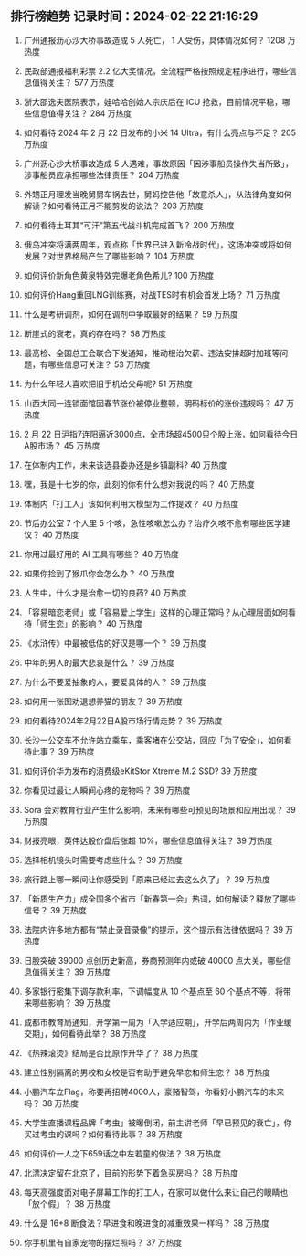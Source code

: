 
## 排行榜趋势 记录时间：2024-02-22 21:16:29
  
  1. 广州通报沥心沙大桥事故造成 5 人死亡， 1 人受伤，具体情况如何？ 1208 万热度
    
  2. 民政部通报福利彩票 2.2 亿大奖情况，全流程严格按照规定程序进行，哪些信息值得关注？ 577 万热度
    
  3. 浙大邵逸夫医院表示，娃哈哈创始人宗庆后在 ICU 抢救，目前情况平稳，哪些信息值得关注？ 284 万热度
    
  4. 如何看待 2024 年 2 月 22 日发布的小米 14 Ultra，有什么亮点与不足？ 205 万热度
    
  5. 广州沥心沙大桥事故造成 5 人遇难，事故原因「因涉事船员操作失当所致」，涉事船员应承担哪些法律责任？ 204 万热度
    
  6. 外甥正月理发当晚舅舅车祸去世，舅妈控告他「故意杀人」，从法律角度如何解读？如何看待正月不能剪发的说法？ 203 万热度
    
  7. 如何看待土耳其“可汗”第五代战斗机完成首飞？ 200 万热度
    
  8. 俄乌冲突将满两周年，观点称「世界已进入新冷战时代」，这场冲突或将如何发展？对世界格局产生了哪些影响？ 104 万热度
    
  9. 如何评价新角色黄泉特效完爆老角色希儿? 100 万热度
    
  10. 如何评价Hang重回LNG训练赛，对战TES时有机会首发上场？ 71 万热度
    
  11. 什么是考研调剂，如何在调剂中争取最好的结果？ 59 万热度
    
  12. 断崖式的衰老，真的存在吗？ 58 万热度
    
  13. 最高检、全国总工会联合下发通知，推动根治欠薪、违法安排超时加班等问题，有哪些信息可关注？ 53 万热度
    
  14. 为什么年轻人喜欢把旧手机给父母呢? 51 万热度
    
  15. 山西大同一连锁面馆因春节涨价被停业整顿，明码标价的涨价违规吗？ 47 万热度
    
  16. 2 月 22 日沪指7连阳逼近3000点，全市场超4500只个股上涨，如何看待今日A股市场？ 45 万热度
    
  17. 在体制内工作，未来该选县委办还是乡镇副科? 40 万热度
    
  18. 嘿，我是十七岁的你，此刻的你有什么想对我说的吗？ 40 万热度
    
  19. 体制内「打工人」该如何利用大模型为工作提效？ 40 万热度
    
  20. 节后办公室 7 个人里 5 个咳，急性咳嗽怎么办？治疗久咳不愈有哪些医学建议？ 40 万热度
    
  21. 你用过最好用的 AI 工具有哪些？ 40 万热度
    
  22. 如果你捡到了猴爪你会怎么办？ 40 万热度
    
  23. 人生中，什么才是治愈一切的良药? 40 万热度
    
  24. 「容易暗恋老师」或「容易爱上学生」这样的心理正常吗？从心理层面如何看待「师生恋」的影响？ 40 万热度
    
  25. 《水浒传》中最被低估的好汉是哪一个？ 39 万热度
    
  26. 中年的男人的最大悲哀是什么？ 39 万热度
    
  27. 为什么不要爱抽象的人，要爱具体的人？ 39 万热度
    
  28. 如何用一张图劝退想养猫的朋友？ 39 万热度
    
  29. 如何看待2024年2月22日A股市场行情走势？ 39 万热度
    
  30. 长沙一公交车不允许站立乘车，乘客堵在公交站，回应「为了安全」，如何看待此事？ 39 万热度
    
  31. 如何评价华为发布的消费级eKitStor Xtreme M.2 SSD? 39 万热度
    
  32. 你看见过最让人瞬间心疼的宠物吗？ 39 万热度
    
  33. Sora 会对教育行业产生什么影响，未来有哪些可预见的场景和应用出现？ 39 万热度
    
  34. 财报亮眼，英伟达股价盘后涨超 10%，哪些信息值得关注？ 39 万热度
    
  35. 选择相机镜头时需要考虑些什么？ 39 万热度
    
  36. 旅行路上哪一瞬间让你感受到「原来已经过去这么久了」？ 39 万热度
    
  37. 「新质生产力」成全国多个省市「新春第一会」热词，如何解读？释放了哪些信号？ 39 万热度
    
  38. 法院内许多地方都有“禁止录音录像”的提示，这个提示有法律依据吗？ 39 万热度
    
  39. 日股突破 39000 点创历史新高，券商预测年内或破 40000 点大关，哪些信息值得关注？ 39 万热度
    
  40. 多家银行密集下调存款利率，下调幅度从 10 个基点至 60 个基点不等，将带来哪些影响？ 39 万热度
    
  41. 成都市教育局通知，开学第一周为「入学适应期」，开学后两周内为「作业缓交期」，如何看待此举？ 38 万热度
    
  42. 《热辣滚烫》结局是否比原作升华了？ 38 万热度
    
  43. 建立性别隔离的男校和女校是否有助于避免早恋和师生恋？ 38 万热度
    
  44. 小鹏汽车立Flag，称要再招聘4000人，豪赌智驾，你看好小鹏汽车的未来吗？ 38 万热度
    
  45. 大学生直播课程品牌「考虫」被曝倒闭，前主讲老师「早已预见的衰亡」，你买过考虫的课吗？如何看待此事？ 38 万热度
    
  46. 如何评价一人之下659话之中左若童的做法？ 38 万热度
    
  47. 北漂决定留在北京了，目前的形势下着急买房吗？ 38 万热度
    
  48. 每天高强度面对电子屏幕工作的打工人，在家可以做什么来让自己的眼睛也「放个假」？ 38 万热度
    
  49. 什么是 16+8 断食法？早进食和晚进食的减重效果一样吗？ 38 万热度
    
  50. 你手机里有自家宠物的摆烂照吗？ 37 万热度
    